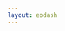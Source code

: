 ```yaml
---
layout: eodash
---
```


<script setup>
    import { onMounted, watch } from "vue"
    import { withBase } from 'vitepress'
    import { trackEvent } from "@eox/pages-theme-eox/src/helpers.js";

    function waitForEodashStore(callback) {
        const interval = setInterval(() => {
            if (window.eodashStore) {
                clearInterval(interval)
                callback(window.eodashStore)
            }
        }, 100)
    }

    onMounted(() => {
        waitForEodashStore((eodashStore) => {
            const indicatorRef = eodashStore?.states?.indicator
            watch(indicatorRef, (newVal, oldVal) => {
                if (newVal && newVal !== "") {
                    trackEvent(['indicators', 'select_indicator', newVal]);
                }
            }, { immediate: true })
            const poiRef = eodashStore?.states?.poi
            watch(poiRef, (newVal, oldVal) => {
                if (newVal && newVal !== "") {
                    trackEvent(['features', 'select_feature', newVal]);
                }
            }, { immediate: true })
        })
        })
</script>

<eo-dash style="display: block; height: calc(100dvh - var(--vp-nav-height))" :config="withBase('/configs/race-config.js')"/>
